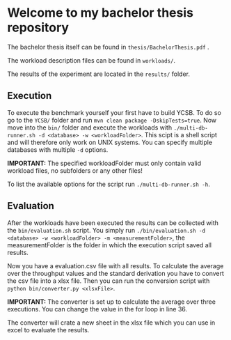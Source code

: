 # Welcome to my bachelor thesis repository

The bachelor thesis itself can be found in ```thesis/BachelorThesis.pdf``` .

The workload description files can be found in ```workloads/```.

The results of the experiment are located in the ```results/``` folder.

## Execution
To execute the benchmark yourself your first have to build YCSB.
To do so go to the ```YCSB/``` folder and run ```mvn clean package -DskipTests=true```.
Now move into the ```bin/``` folder and execute the workloads with ```./multi-db-runner.sh -d <database> -w <workloadFolder>```.
This scipt is a shell script and will therefore only work on UNIX systems. You can specify multiple databases with multiple ```-d``` options.

**IMPORTANT:** The specified workloadFolder must only contain valid workload files, no subfolders or any other files!

To list the available options for the script run ```./multi-db-runner.sh -h```.

## Evaluation

After the workloads have been executed the results can be collected with the ```bin/evaluation.sh``` script.
You simply run ```./bin/evaluation.sh -d <database> -w <workloadFolder> -m <measurementFolder>```, the measurementFolder is the folder in which the execution script saved all results.

Now you have a evaluation.csv file with all results.
To calculate the average over the throughput values and the standard derivation you have to convert the csv file into a xlsx file.
Then you can run the conversion script with ```python bin/converter.py <xlsxFile>```.

**IMPORTANT:** The converter is set up to calculate the average over three executions. You can change the value in the for loop in line 36.

The converter will crate a new sheet in the xlsx file which you can use in excel to evaluate the results.

